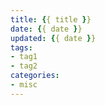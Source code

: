 ```yaml
---
title: {{ title }}
date: {{ date }}
updated: {{ date }}
tags:
- tag1
- tag2
categories:
- misc
---
```

